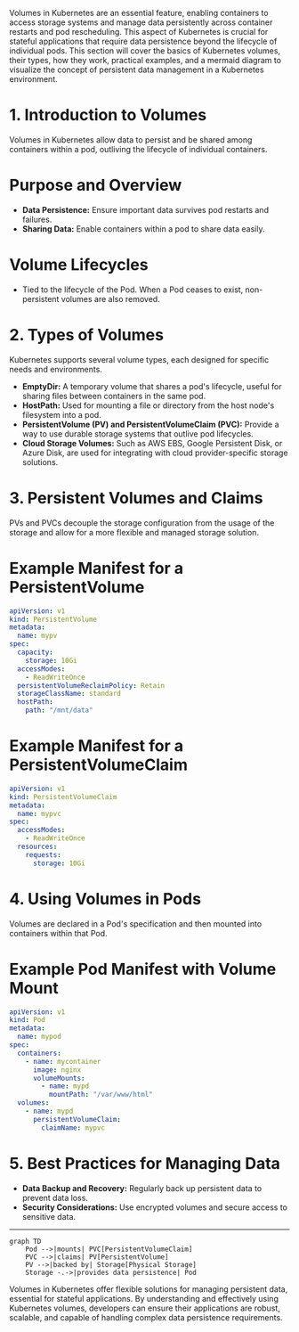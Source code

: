 Volumes in Kubernetes are an essential feature, enabling containers to access storage systems and manage data
persistently across container restarts and pod rescheduling. This aspect of Kubernetes is crucial for stateful
applications that require data persistence beyond the lifecycle of individual pods. This section will cover the basics
of Kubernetes volumes, their types, how they work, practical examples, and a mermaid diagram to visualize the concept of
persistent data management in a Kubernetes environment.

# 1. Introduction to Volumes

Volumes in Kubernetes allow data to persist and be shared among containers within a pod, outliving the lifecycle of
individual containers.

# Purpose and Overview

- **Data Persistence:** Ensure important data survives pod restarts and failures.
- **Sharing Data:** Enable containers within a pod to share data easily.

# Volume Lifecycles

- Tied to the lifecycle of the Pod. When a Pod ceases to exist, non-persistent volumes are also removed.

# 2. Types of Volumes

Kubernetes supports several volume types, each designed for specific needs and environments.

- **EmptyDir:** A temporary volume that shares a pod's lifecycle, useful for sharing files between containers in the
  same pod.
- **HostPath:** Used for mounting a file or directory from the host node's filesystem into a pod.
- **PersistentVolume (PV) and PersistentVolumeClaim (PVC):** Provide a way to use durable storage systems that outlive
  pod lifecycles.
- **Cloud Storage Volumes:** Such as AWS EBS, Google Persistent Disk, or Azure Disk, are used for integrating with cloud
  provider-specific storage solutions.

# 3. Persistent Volumes and Claims

PVs and PVCs decouple the storage configuration from the usage of the storage and allow for a more flexible and managed
storage solution.

# Example Manifest for a PersistentVolume

```yaml
apiVersion: v1
kind: PersistentVolume
metadata:
  name: mypv
spec:
  capacity:
    storage: 10Gi
  accessModes:
    - ReadWriteOnce
  persistentVolumeReclaimPolicy: Retain
  storageClassName: standard
  hostPath:
    path: "/mnt/data"
```

# Example Manifest for a PersistentVolumeClaim

```yaml
apiVersion: v1
kind: PersistentVolumeClaim
metadata:
  name: mypvc
spec:
  accessModes:
    - ReadWriteOnce
  resources:
    requests:
      storage: 10Gi
```

# 4. Using Volumes in Pods

Volumes are declared in a Pod's specification and then mounted into containers within that Pod.

# Example Pod Manifest with Volume Mount

```yaml
apiVersion: v1
kind: Pod
metadata:
  name: mypod
spec:
  containers:
    - name: mycontainer
      image: nginx
      volumeMounts:
        - name: mypd
          mountPath: "/var/www/html"
  volumes:
    - name: mypd
      persistentVolumeClaim:
        claimName: mypvc
```

# 5. Best Practices for Managing Data

- **Data Backup and Recovery:** Regularly back up persistent data to prevent data loss.
- **Security Considerations:** Use encrypted volumes and secure access to sensitive data.

---

```mermaid
graph TD
    Pod -->|mounts| PVC[PersistentVolumeClaim]
    PVC -->|claims| PV[PersistentVolume]
    PV -->|backed by| Storage[Physical Storage]
    Storage -.->|provides data persistence| Pod
```

Volumes in Kubernetes offer flexible solutions for managing persistent data, essential for stateful applications. By
understanding and effectively using Kubernetes volumes, developers can ensure their applications are robust, scalable,
and capable of handling complex data persistence requirements.